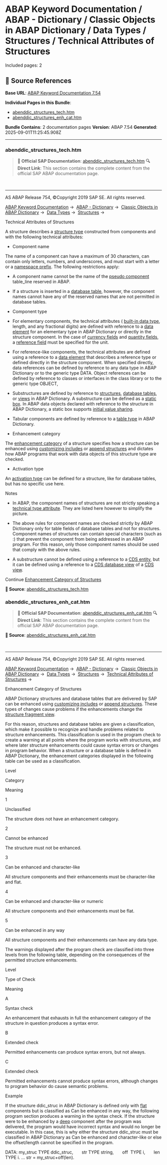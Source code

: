 # ABAP Keyword Documentation / ABAP - Dictionary / Classic Objects in ABAP Dictionary / Data Types / Structures / Technical Attributes of Structures

Included pages: 2



## 🔗 Source References

**Base URL**: [ABAP Keyword Documentation 7.54](https://help.sap.com/doc/abapdocu_754_index_htm/7.54/en-US/index.htm)

**Individual Pages in this Bundle**:
- [abenddic_structures_tech.htm](https://help.sap.com/doc/abapdocu_754_index_htm/7.54/en-US/abenddic_structures_tech.htm)
- [abenddic_structures_enh_cat.htm](https://help.sap.com/doc/abapdocu_754_index_htm/7.54/en-US/abenddic_structures_enh_cat.htm)

**Bundle Contains**: 2 documentation pages
**Version**: ABAP 7.54
**Generated**: 2025-09-01T11:25:45.908Z

---

### abenddic_structures_tech.htm

> **📖 Official SAP Documentation**: [abenddic_structures_tech.htm](https://help.sap.com/doc/abapdocu_754_index_htm/7.54/en-US/abenddic_structures_tech.htm)
> **🔍 Direct Link**: This section contains the complete content from the official SAP ABAP documentation page.


  

* * *

AS ABAP Release 754, ©Copyright 2019 SAP SE. All rights reserved.

[ABAP Keyword Documentation](javascript:call_link\('abenabap.htm'\)) →  [ABAP - Dictionary](javascript:call_link\('abenabap_dictionary.htm'\)) →  [Classic Objects in ABAP Dictionary](javascript:call_link\('abenddic_classical_objects.htm'\)) →  [Data Types](javascript:call_link\('abenddic_data_types.htm'\)) →  [Structures](javascript:call_link\('abenddic_structures.htm'\)) → 

Technical Attributes of Structures

A structure describes a [structure type](javascript:call_link\('abenstructured_type_glosry.htm'\) "Glossary Entry") constructed from components and with the following technical attributes:

-   Component name

The name of a component can have a maximum of 30 characters, can contain only letters, numbers, and underscores, and must start with a letter or a [namespace prefix](javascript:call_link\('abenname_space_prefix_glosry.htm'\) "Glossary Entry"). The following restrictions apply:

-   A component name cannot be the name of the [pseudo component](javascript:call_link\('abenpseudo_component_glosry.htm'\) "Glossary Entry") table\_line reserved in ABAP.

-   If a structure is inserted in a [database table](javascript:call_link\('abenddic_database_tables.htm'\)), however, the component names cannot have any of the reserved names that are not permitted in database tables.

-   Component type

-   For elementary components, the technical attributes ( [built-in data type](javascript:call_link\('abenddic_builtin_types.htm'\)), length, and any fractional digits) are defined with reference to a [data element](javascript:call_link\('abenddic_data_elements.htm'\)) for an elementary type in ABAP Dictionary or directly in the structure component. In the case of [currency fields](javascript:call_link\('abencurrency_field_glosry.htm'\) "Glossary Entry") and [quantity fields,](javascript:call_link\('abenquantity_glosry.htm'\) "Glossary Entry") a [reference field](javascript:call_link\('abenddic_structures_sema.htm'\)) must be specified for the unit.

-   For reference-like components, the technical attributes are defined using a reference to a [data element](javascript:call_link\('abenddic_data_elements.htm'\)) that describes a reference type or defined directly in the structure component. When specified directly, data references can be defined by reference to any data type in ABAP Dictionary or to the generic type DATA. Object references can be defined by reference to classes or interfaces in the class library or to the generic type OBJECT,

-   Substructures are defined by reference to [structures](javascript:call_link\('abenddic_structures.htm'\)), [database tables](javascript:call_link\('abenddic_database_tables.htm'\)), or [views](javascript:call_link\('abenddic_views.htm'\)) in ABAP Dictionary. A substructure can be defined as a [static box](javascript:call_link\('abenstatic_box_glosry.htm'\) "Glossary Entry"). In ABAP data objects declared with reference to the structure in ABAP Dictionary, a static box supports [initial value sharing](javascript:call_link\('abeninitial_value_sharing_glosry.htm'\) "Glossary Entry").

-   Tabular components are defined by reference to a [table type](javascript:call_link\('abenddic_table_types.htm'\)) in ABAP Dictionary.

-   Enhancement category

The [enhancement category](javascript:call_link\('abenddic_structures_enh_cat.htm'\)) of a structure specifies how a structure can be enhanced using [customizing includes](javascript:call_link\('abencustomizing_include_glosry.htm'\) "Glossary Entry") or [append structures](javascript:call_link\('abenappend_structure_glosry.htm'\) "Glossary Entry") and dictates how ABAP programs that work with data objects of this structure type are checked.

-   Activation type

An [activation type](javascript:call_link\('abenddic_database_tables_act_type.htm'\)) can be defined for a structure, like for database tables, but has no specific use here.

Notes

-   In ABAP, the component names of structures are not strictly speaking a [technical type attribute](javascript:call_link\('abentechnical_type_attr_glosry.htm'\) "Glossary Entry"). They are listed here however to simplify the picture.

-   The above rules for component names are checked strictly by ABAP Dictionary only for table fields of database tables and not for structures. Component names of structures can contain special characters (such as :) that prevent the component from being addressed in an ABAP program. For this reason, only those component names should be used that comply with the above rules.

-   A substructure cannot be defined using a reference to a [CDS entity](javascript:call_link\('abencds_entity_glosry.htm'\) "Glossary Entry"), but it can be defined using a reference to a [CDS database view](javascript:call_link\('abencds_database_view_glosry.htm'\) "Glossary Entry") of a [CDS view](javascript:call_link\('abencds_entity_glosry.htm'\) "Glossary Entry").

Continue
[Enhancement Category of Structures](javascript:call_link\('abenddic_structures_enh_cat.htm'\))



**📖 Source**: [abenddic_structures_tech.htm](https://help.sap.com/doc/abapdocu_754_index_htm/7.54/en-US/abenddic_structures_tech.htm)

### abenddic_structures_enh_cat.htm

> **📖 Official SAP Documentation**: [abenddic_structures_enh_cat.htm](https://help.sap.com/doc/abapdocu_754_index_htm/7.54/en-US/abenddic_structures_enh_cat.htm)
> **🔍 Direct Link**: This section contains the complete content from the official SAP ABAP documentation page.


**📖 Source**: [abenddic_structures_enh_cat.htm](https://help.sap.com/doc/abapdocu_754_index_htm/7.54/en-US/abenddic_structures_enh_cat.htm)


  

* * *

AS ABAP Release 754, ©Copyright 2019 SAP SE. All rights reserved.

[ABAP Keyword Documentation](javascript:call_link\('abenabap.htm'\)) →  [ABAP - Dictionary](javascript:call_link\('abenabap_dictionary.htm'\)) →  [Classic Objects in ABAP Dictionary](javascript:call_link\('abenddic_classical_objects.htm'\)) →  [Data Types](javascript:call_link\('abenddic_data_types.htm'\)) →  [Structures](javascript:call_link\('abenddic_structures.htm'\)) →  [Technical Attributes of Structures](javascript:call_link\('abenddic_structures_tech.htm'\)) → 

Enhancement Category of Structures

ABAP Dictionary structures and database tables that are delivered by SAP can be enhanced using [customizing includes](javascript:call_link\('abencustomizing_include_glosry.htm'\) "Glossary Entry") or [append structures](javascript:call_link\('abenappend_structure_glosry.htm'\) "Glossary Entry"). These types of changes cause problems if the enhancements change the [structure fragment view](javascript:call_link\('abenunicode_fragment_view_glosry.htm'\) "Glossary Entry").

For this reason, structures and database tables are given a classification, which make it possible to recognize and handle problems related to structure enhancements. This classification is used in the program check to create a warning at all points where the program works with structures, and where later structure enhancements could cause syntax errors or changes in program behavior. When a structure or a database table is defined in ABAP Dictionary, the enhancement categories displayed in the following table can be used as a classification.

Level

Category

Meaning

1

Unclassified

The structure does not have an enhancement category.

2

Cannot be enhanced

The structure must not be enhanced.

3

Can be enhanced and character-like

All structure components and their enhancements must be character-like and flat.

4

Can be enhanced and character-like or numeric

All structure components and their enhancements must be flat.

5

Can be enhanced in any way

All structure components and their enhancements can have any data type.

The warnings displayed after the program check are classified into three levels from the following table, depending on the consequences of the permitted structure enhancements.

Level

Type of Check

Meaning

A

Syntax check

An enhancement that exhausts in full the enhancement category of the structure in question produces a syntax error.

B

Extended check

Permitted enhancements can produce syntax errors, but not always.

C

Extended check

Permitted enhancements cannot produce syntax errors, although changes to program behavior do cause semantic problems.

Example

If the structure ddic\_struc in ABAP Dictionary is defined only with [flat](javascript:call_link\('abenflat_glosry.htm'\) "Glossary Entry") components but is classified as Can be enhanced in any way, the following program section produces a warning in the syntax check. If the structure were to be enhanced by a [deep](javascript:call_link\('abendeep_glosry.htm'\) "Glossary Entry") component after the program was delivered, the program would have incorrect syntax and would no longer be executable. In this case, this is why either the structure ddic\_struc must be classified in ABAP Dictionary as Can be enhanced and character-like or else the offset/length cannot be specified in the program.

DATA: my\_struc TYPE ddic\_struc,
      str TYPE string,
      off  TYPE i,
      len TYPE i.
...
str = my\_struc+off(len).
